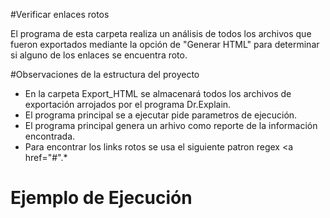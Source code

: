 <!-- Realizado por MADAI ARTEAGA -->

#Verificar enlaces rotos

El programa de esta carpeta realiza un análisis de todos los archivos que fueron exportados mediante la opción de "Generar HTML" para determinar si alguno de los enlaces se encuentra roto.

#Observaciones de la estructura del proyecto

* En la carpeta Export_HTML se almacenará todos los archivos de exportación arrojados por el programa Dr.Explain.
* El programa principal se a ejecutar pide parametros de ejecución.
* El programa principal genera un arhivo como reporte de la información encontrada.
* Para encontrar los links rotos se usa el siguiente patron regex <a href="#".*

# Ejemplo de Ejecución




